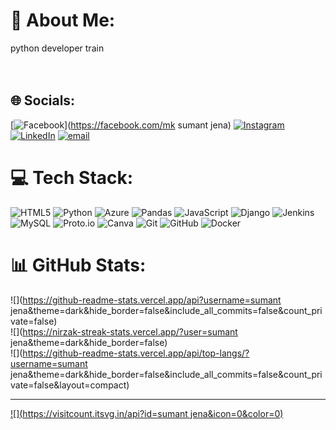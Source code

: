 # 💫 About Me:
python developer train<br><br><br>


## 🌐 Socials:
[![Facebook](https://img.shields.io/badge/Facebook-%231877F2.svg?logo=Facebook&logoColor=white)](https://facebook.com/mk sumant jena) [![Instagram](https://img.shields.io/badge/Instagram-%23E4405F.svg?logo=Instagram&logoColor=white)](https://instagram.com/https://www.instagram.com/mk_sumantjena_official?igsh=MW9vemQ1YmVzNGQ4eg==) [![LinkedIn](https://img.shields.io/badge/LinkedIn-%230077B5.svg?logo=linkedin&logoColor=white)](https://linkedin.com/in/https://profile.indeed.com/?hl=en_IN&co=IN&from=gnav-homepage) [![email](https://img.shields.io/badge/Email-D14836?logo=gmail&logoColor=white)](mailto:sumantjena05@gmail.com) 

# 💻 Tech Stack:
![HTML5](https://img.shields.io/badge/html5-%23E34F26.svg?style=for-the-badge&logo=html5&logoColor=white) ![Python](https://img.shields.io/badge/python-3670A0?style=for-the-badge&logo=python&logoColor=ffdd54) ![Azure](https://img.shields.io/badge/azure-%230072C6.svg?style=for-the-badge&logo=microsoftazure&logoColor=white) ![Pandas](https://img.shields.io/badge/pandas-%23150458.svg?style=for-the-badge&logo=pandas&logoColor=white) ![JavaScript](https://img.shields.io/badge/javascript-%23323330.svg?style=for-the-badge&logo=javascript&logoColor=%23F7DF1E) ![Django](https://img.shields.io/badge/django-%23092E20.svg?style=for-the-badge&logo=django&logoColor=white) ![Jenkins](https://img.shields.io/badge/jenkins-%232C5263.svg?style=for-the-badge&logo=jenkins&logoColor=white) ![MySQL](https://img.shields.io/badge/mysql-4479A1.svg?style=for-the-badge&logo=mysql&logoColor=white) ![Proto.io](https://img.shields.io/badge/Proto.io-161637?style=for-the-badge&logo=proto.io&logoColor=00e5ff) ![Canva](https://img.shields.io/badge/Canva-%2300C4CC.svg?style=for-the-badge&logo=Canva&logoColor=white) ![Git](https://img.shields.io/badge/git-%23F05033.svg?style=for-the-badge&logo=git&logoColor=white) ![GitHub](https://img.shields.io/badge/github-%23121011.svg?style=for-the-badge&logo=github&logoColor=white) ![Docker](https://img.shields.io/badge/docker-%230db7ed.svg?style=for-the-badge&logo=docker&logoColor=white)
# 📊 GitHub Stats:
![](https://github-readme-stats.vercel.app/api?username=sumant jena&theme=dark&hide_border=false&include_all_commits=false&count_private=false)<br/>
![](https://nirzak-streak-stats.vercel.app/?user=sumant jena&theme=dark&hide_border=false)<br/>
![](https://github-readme-stats.vercel.app/api/top-langs/?username=sumant jena&theme=dark&hide_border=false&include_all_commits=false&count_private=false&layout=compact)

---
[![](https://visitcount.itsvg.in/api?id=sumant jena&icon=0&color=0)](https://visitcount.itsvg.in)

<!-- Proudly created with GPRM ( https://gprm.itsvg.in ) -->
